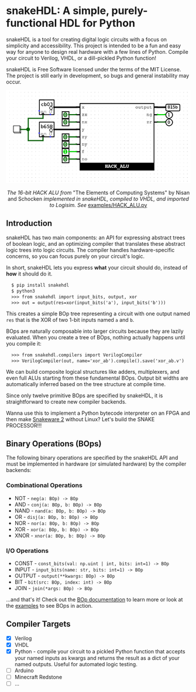 
# snakeHDL: A simple, purely-functional HDL for Python

snakeHDL is a tool for creating digital logic circuits with a focus on simplicity and accessibility.
This project is intended to be a fun and easy way for anyone to design real hardware with a few lines of Python.
Compile your circuit to Verilog, VHDL, or a dill-pickled Python function!

snakeHDL is Free Software licensed under the terms of the MIT License. The project is still early in development,
so bugs and general instability may occur.

<p align="center">
  <img src="https://github.com/joshiemoore/snakehdl/blob/master/HACK_ALU.png" />

</p>
<p align="center">
  <i>The 16-bit HACK ALU from</i> "The Elements of Computing Systems" by Nisan and Schocken <i>implemented in snakeHDL, compiled to VHDL,
  and imported to Logisim. See</i> <a href="https://github.com/joshiemoore/snakehdl/blob/master/examples/HACK_ALU.py">examples/HACK_ALU.py</a>
</p>

## Introduction
snakeHDL has two main components: an API for expressing abstract trees of boolean logic, and an optimizing compiler that translates
these abstract logic trees into logic circuits. The compiler handles hardware-specific concerns, so you can focus purely on your
circuit's logic.

In short, snakeHDL lets you express **what** your circuit should do, instead of **how** it should do it.

```
  $ pip install snakehdl
  $ python3
  >>> from snakehdl import input_bits, output, xor
  >>> out = output(res=xor(input_bits('a'), input_bits('b')))
```

This creates a simple BOp tree representing a circuit with one output named `res` that is the XOR of two 1-bit inputs named `a` and `b`.

BOps are naturally composable into larger circuits because they are lazily evaluated. When you create a tree of BOps, nothing actually happens until you compile it:

```
  >>> from snakehdl.compilers import VerilogCompiler
  >>> VerilogCompiler(out, name='xor_ab').compile().save('xor_ab.v')
```

We can build composite logical structures like adders, multiplexers,
and even full ALUs starting from these fundamental BOps. Output bit widths
are automatically inferred based on the tree structure at compile time.

Since only twelve primitive BOps are specified by snakeHDL, it is straightforward to
create new compiler backends.

Wanna use this to implement a Python bytecode interpreter on an FPGA and then make [Snakeware 2](https://github.com/joshiemoore/snakeware) without Linux? Let's build the SNAKE PROCESSOR!!!

## Binary Operations (BOps)
The following binary operations are specified by the snakeHDL API and must be implemented in hardware (or simulated hardware) by the compiler backends:

### Combinational Operations
* NOT - `neg(a: BOp) -> BOp`
* AND - `conj(a: BOp, b: BOp) -> BOp`
* NAND - `nand(a: BOp, b: BOp) -> BOp`
* OR - `disj(a: BOp, b: BOp) -> BOp`
* NOR - `nor(a: BOp, b: BOp) -> BOp`
* XOR - `xor(a: BOp, b: BOp) -> BOp`
* XNOR - `xnor(a: BOp, b: BOp) -> BOp`

### I/O Operations
* CONST - `const_bits(val: np.uint | int, bits: int=1) -> BOp`
* INPUT - `input_bits(name: str, bits: int=1) -> BOp`
* OUTPUT - `output(**kwargs: BOp) -> BOp`
* BIT - `bit(src: BOp, index: int) -> BOp`
* JOIN - `join(*args: BOp) -> BOp`

...and that's it! Check out the [BOp documentation](https://github.com/joshiemoore/snakehdl/blob/master/docs/bops.md) to learn more or look at the [examples](https://github.com/joshiemoore/snakehdl/tree/master/examples) to see BOps in action.

## Compiler Targets
- [x] Verilog
- [x] VHDL
- [x] Python - compile your circuit to a pickled Python function that accepts your named inputs
    as kwargs and returns the result as a dict of your named outputs. Useful for automated logic testing.
- [ ] Arduino
- [ ] Minecraft Redstone
- [ ] ...
